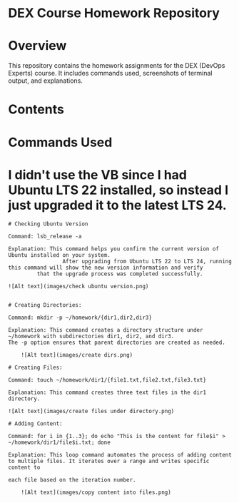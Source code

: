 # DEX Course Homework Repository

# Overview
This repository contains the homework assignments for the DEX (DevOps Experts) course. 
It includes commands used, screenshots of terminal output, and explanations.

# Contents

# Commands Used

# I didn't use the VB since I had Ubuntu LTS 22 installed, so instead I just upgraded it to the latest LTS 24. 
	
 	# Checking Ubuntu Version 
 	
	Command: lsb_release -a
 
	Explanation: This command helps you confirm the current version of Ubuntu installed on your system. 
                     After upgrading from Ubuntu LTS 22 to LTS 24, running this command will show the new version information and verify 
		     that the upgrade process was completed successfully.

	![Alt text](images/check ubuntu version.png)


	# Creating Directories:

	Command: mkdir -p ~/homework/{dir1,dir2,dir3}
	
	Explanation: This command creates a directory structure under ~/homework with subdirectories dir1, dir2, and dir3. 
	The -p option ensures that parent directories are created as needed.

        ![Alt text](images/create dirs.png)
	
	# Creating Files:
	
	Command: touch ~/homework/dir1/{file1.txt,file2.txt,file3.txt}
	
	Explanation: This command creates three text files in the dir1 directory.

 	![Alt text](images/create files under directory.png)
	
	# Adding Content:
	
	Command: for i in {1..3}; do echo "This is the content for file$i" > ~/homework/dir1/file$i.txt; done
	
	Explanation: This loop command automates the process of adding content to multiple files. It iterates over a range and writes specific content to 

	each file based on the iteration number.            

        ![Alt text](images/copy content into files.png)
